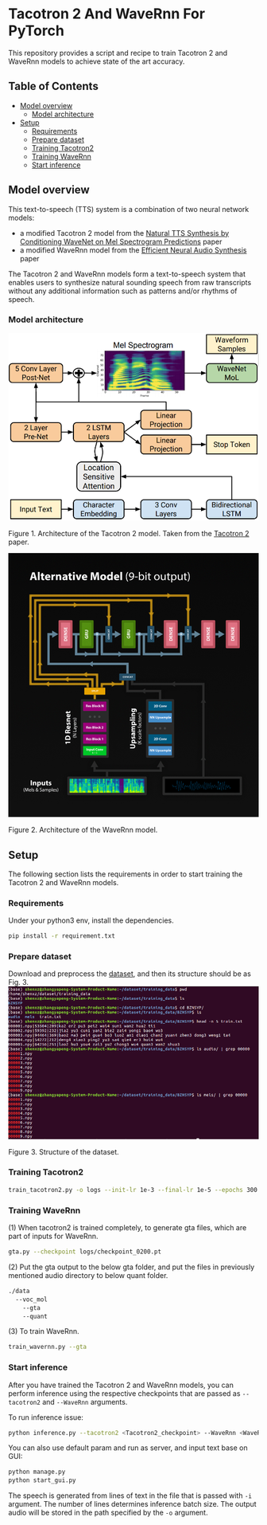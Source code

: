 # Tacotron 2 And WaveRnn For PyTorch

This repository provides a script and recipe to train Tacotron 2 and WaveRnn
models to achieve state of the art accuracy.

## Table of Contents
* [Model overview](#model-overview)
   * [Model architecture](#model-architecture)
* [Setup](#setup)
   * [Requirements](#requirements)
   * [Prepare dataset](#prepare-dataset)
   * [Training Tacotron2](#training-tacotron2)
   * [Training WaveRnn](#training-wavernn)
   * [Start inference](#start-inference)

## Model overview

This text-to-speech (TTS) system is a combination of two neural network
models:

* a modified Tacotron 2 model from the [Natural TTS Synthesis by Conditioning WaveNet on Mel Spectrogram Predictions](https://arxiv.org/abs/1712.05884)
paper
* a modified WaveRnn model from the [Efficient Neural Audio Synthesis](https://arxiv.org/abs/1802.08435v1) paper

The Tacotron 2 and WaveRnn models form a text-to-speech system that enables
users to synthesize natural sounding speech from raw transcripts without
any additional information such as patterns and/or rhythms of speech.



### Model architecture


![](./img/tacotron2_arch.png "Tacotron 2 architecture")

Figure 1. Architecture of the Tacotron 2 model. Taken from the
[Tacotron 2](https://arxiv.org/abs/1712.05884) paper.


![](./img/wavernn_arch.png "WaveRnn architecture")

Figure 2. Architecture of the WaveRnn model.


## Setup

The following section lists the requirements in order to start training the
Tacotron 2 and WaveRnn models.

### Requirements

Under your python3 env, install the dependencies.
```bash
pip install -r requirement.txt
```

### Prepare dataset

Download and preprocess the  [dataset](https://www.data-baker.com/open_source.html), and then its structure should be as Fig. 3.
![](./img/dataset_struct.png "dataset structure")

Figure 3. Structure of the dataset.

### Training Tacotron2
```bash
train_tacotron2.py -o logs --init-lr 1e-3 --final-lr 1e-5 --epochs 300 -bs 32 --weight-decay 1e-6 --log-file nvlog.json --dataset-path /home/shenxz/dataset/training_data --training-anchor-dirs BZNSYP
```
### Training WaveRnn
(1) When tacotron2 is trained completely, to generate gta files, which are part of inputs for WaveRnn.
```bash
gta.py --checkpoint logs/checkpoint_0200.pt
```

(2) Put the gta output to the below gta folder, and put the files in previously mentioned audio directory to below quant folder.
```bash
./data
  --voc_mol
    --gta
    --quant
```
(3) To train WaveRnn.
```bash
train_wavernn.py --gta
```
### Start inference
After you have trained the Tacotron 2 and WaveRnn models, you can perform
inference using the respective checkpoints that are passed as `--tacotron2`
and `--WaveRnn` arguments.

   To run inference issue:

   ```bash
   python inference.py --tacotron2 <Tacotron2_checkpoint> --WaveRnn <WaveRnn_checkpoint> -o output/ -i phrases/phrase.txt
   ```
   You can also use default param and run as server, and input text base on GUI:
   ```bash
   python manage.py
   python start_gui.py
   ```
   The speech is generated from lines of text in the file that is passed with
   `-i` argument. The number of lines determines inference batch size. The output 
   audio will be stored in the path specified by the `-o` argument.

